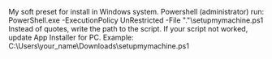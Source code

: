 My soft preset for install in Windows system.
Powershell (administrator) run: 
PowerShell.exe -ExecutionPolicy UnRestricted -File "."\setupmymachine.ps1
Instead of quotes, write the path to the script. If your script not worked, update App Installer for PC.
Example: C:\Users\your_name\Downloads\setupmymachine.ps1
